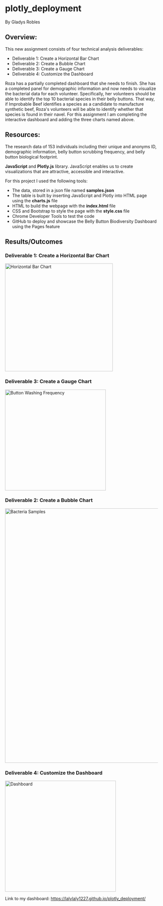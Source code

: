 # plotly_deployment
By Gladys Robles

## Overview:
This new assignment consists of four technical analysis deliverables:
* Deliverable 1: Create a Horizontal Bar Chart
* Deliverable 2: Create a Bubble Chart
* Deliverable 3: Create a Gauge Chart
* Deliverable 4: Customize the Dashboard

Roza has a partially completed dashboard that she needs to finish. She has a completed panel for demographic information and now needs to visualize the bacterial data for each volunteer. Specifically, her volunteers should be able to identify the top 10 bacterial species in their belly buttons. That way, if Improbable Beef identifies a species as a candidate to manufacture synthetic beef, Roza's volunteers will be able to identify whether that species is found in their navel. For this assignment I am completing the interactive dashboard and adding the three charts named above. 

## Resources:
The research data of 153 individuals including their unique and anonyms ID, demographic information, belly button scrubbing frequency, and belly button biological footprint.

**JavaScript** and **Plotly.js** library. 
JavaScript enables us to create visualizations that are attractive, accessible and interactive. 

For this project I used the following tools:
* The data, stored in a json file named **samples.json**
* The table is built by inserting JavaScript and Plotly into HTML page using the **charts.js** file
* HTML to build the webpage with the **index.html** file
* CSS and Bootstrap to style the page with the **style.css** file
* Chrome Developer Tools to test the code
* GitHub to deploy and showcase the Belly Button Biodiversity Dashboard using the Pages feature

## Results/Outcomes
### Deliverable 1: Create a Horizontal Bar Chart

<img width="355" alt="Horizontal Bar Chart" src="https://user-images.githubusercontent.com/105124485/183258582-fc15b4dd-3db3-450f-b3fe-8d533d3a5d84.png">

### Deliverable 3: Create a Gauge Chart

<img width="332" alt="Button Washing Frequency" src="https://user-images.githubusercontent.com/105124485/183258589-3ad74be2-21b4-44c9-9cf6-6b4b514082d8.png">

### Deliverable 2: Create a Bubble Chart
<img width="837" alt="Bacteria Samples" src="https://user-images.githubusercontent.com/105124485/183258597-de59b515-2aaa-435c-98b6-bc0a2d5612ed.png">

### Deliverable 4: Customize the Dashboard

<img width="365" alt="Dashboard" src="https://user-images.githubusercontent.com/105124485/183259105-b9acbf03-fa9d-4c91-a583-fcdd28356382.png">

Link to my dashboard: https://lalylaly1227.github.io/plotly_deployment/
